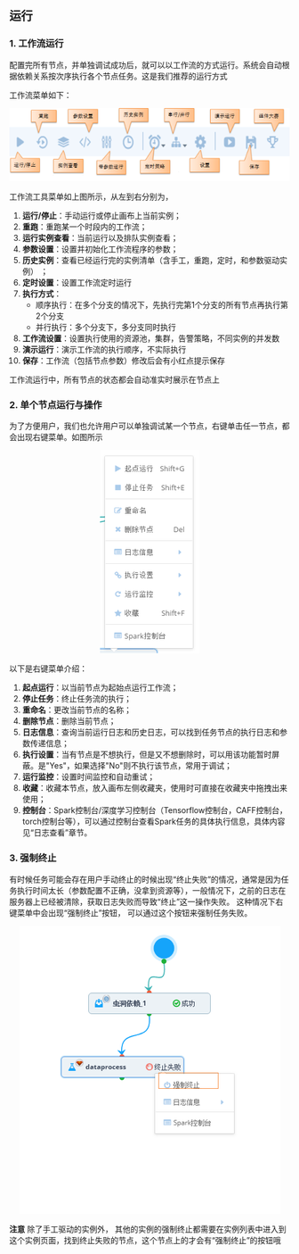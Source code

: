 ## 运行

### 1. 工作流运行

配置完所有节点，并单独调试成功后，就可以以工作流的方式运行。系统会自动根据依赖关系按次序执行各个节点任务。这是我们推荐的运行方式

工作流菜单如下： 
<div  align="center">
	<img src="./manual/runflow1.png"/>   
</div>

工作流工具菜单如上图所示，从左到右分别为，

1. **运行/停止**：手动运行或停止画布上当前实例；
2. **重跑**：重跑某一个时段内的工作流；
3. **运行实例查看**：当前运行以及排队实例查看；
2. **参数设置**：设置并初始化工作流程序的参数；
3. **历史实例**：查看已经运行完的实例清单（含手工，重跑，定时，和参数驱动实例） ；
4. **定时设置**：设置工作流定时运行
5. **执行方式**：
	* 顺序执行：在多个分支的情况下，先执行完第1个分支的所有节点再执行第2个分支
	* 并行执行：多个分支下，多分支同时执行
6.  **工作流设置**：设置执行使用的资源池，集群，告警策略，不同实例的并发数
7.  **演示运行**：演示工作流的执行顺序，不实际执行
8.  **保存**：工作流（包括节点参数）修改后会有小红点提示保存
	

工作流运行中，所有节点的状态都会自动准实时展示在节点上


### 2. 单个节点运行与操作

为了方便用户，我们也允许用户可以单独调试某一个节点，右键单击任一节点，都会出现右键菜单。如图所示
<div  align="center">
	<img src="./manual/runflow2.png"/>   
</div>


以下是右键菜单介绍：

1. **起点运行**：以当前节点为起始点运行工作流；
2. **停止任务**：终止任务流的执行；
3. **重命名**：更改当前节点的名称；
4. **删除节点**：删除当前节点；
5. **日志信息**：查询当前运行日志和历史日志，可以找到任务节点的执行日志和参数传递信息；
6. **执行设置**：当有节点是不想执行，但是又不想删除时，可以用该功能暂时屏蔽。是"Yes"，如果选择"No"则不执行该节点，常用于调试；
7. **运行监控**：设置时间监控和自动重试；
8. **收藏**：收藏本节点，放入画布左侧收藏夹，使用时可直接在收藏夹中拖拽出来使用；
8. **控制台**：Spark控制台/深度学习控制台（Tensorflow控制台，CAFF控制台，torch控制台等），可以通过控制台查看Spark任务的具体执行信息，具体内容见“日志查看”章节。


### 3. 强制终止
有时候任务可能会存在用户手动终止的时候出现“终止失败”的情况，通常是因为任务执行时间太长（参数配置不正确，没拿到资源等），一般情况下，之前的日志在服务器上已经被清除，获取日志失败而导致“终止”这一操作失败。 这种情况下右键菜单中会出现“强制终止”按钮， 可以通过这个按钮来强制任务失败。 
<div  align="center">
	<img src="./manual/runflow3.png"/>   
</div>


**注意**
除了手工驱动的实例外， 其他的实例的强制终止都需要在实例列表中进入到这个实例页面，找到终止失败的节点，这个节点上的才会有“强制终止”的按钮哦 